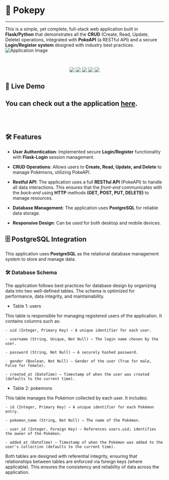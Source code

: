 # 👾 Pokepy
---

This is a simple, yet complete, full-stack web application built in **Flask/Python** that demonstrates all the **CRUD** (Create, Read, Update, Delete) operations, integrated with **PokeAPI** (a RESTful API) and a secure **Login/Register system** designed with industry best practices.
<br>
![Application Image](https://i.imgur.com/1cpg5jh.png)

<br>
<p align="center"> <img src="https://img.shields.io/badge/Python-3776AB?style=for-the-badge&logo=python&logoColor=white" /> <img src="https://img.shields.io/badge/Flask-000000?style=for-the-badge&logo=flask&logoColor=white" /> <img src="https://img.shields.io/badge/PostgreSQL-316192?style=for-the-badge&logo=postgresql&logoColor=white" /> <img src="https://img.shields.io/badge/Railway-000000?style=for-the-badge&logo=railway&logoColor=white" /> <img src="https://img.shields.io/badge/JavaScript-F7DF1E?style=for-the-badge&logo=javascript&logoColor=black" /> </p>


## 🚀 Live Demo

You can check out a the application [here](https://pokepy-crud-production.up.railway.app/).
<br>
<br>
<br>
----

## 🛠️ Features

- **User Authentication**: Implemented secure **Login/Register** functionality with **Flask-Login** session management.

- **CRUD Operations**: Allows users to **Create, Read, Update, and Delete** to manage Pokémons, utilizing PokeAPI.

- **Restful API**:  The application uses a full **RESTful API** (PokeAPI) to handle all data interactions. This ensures that the *front-end* communicates with the *back-end* using **HTTP** methods **(GET, POST, PUT, DELETE)** to manage resources.

- **Database Management**: The application uses **PostgreSQL** for reliable data storage.

- **Responsive Design**: Can be used for both desktop and mobile devices.


## 🗄️ PostgreSQL Integration

This application uses **PostgreSQL** as the relational database management system to store and manage data.

### 🛠️ Database Schema

The application follows best practices for database design by organizing data into two well-defined tables. The schema is optimized for performance, data integrity, and maintainability.

- Table 1: users

This table is responsible for managing registered users of the application. It contains columns such as:

    - uid (Integer, Primary Key) — A unique identifier for each user.

    - username (String, Unique, Not Null) — The login name chosen by the user.

    - password (String, Not Null) — A securely hashed password.

    - gender (Boolean, Not Null) — Gender of the user (True for male, False for female).

    - created_at (DateTime) — Timestamp of when the user was created (defaults to the current time).

- Table 2: pokemons

This table manages the Pokémon collected by each user. It includes:

    - id (Integer, Primary Key) — A unique identifier for each Pokémon entry.

    - pokemon_name (String, Not Null) — The name of the Pokémon.

    - user_id (Integer, Foreign Key) — References users.uid; identifies the owner of the Pokémon.

    - added_at (DateTime) — Timestamp of when the Pokémon was added to the user's collection (defaults to the current time).

Both tables are designed with referential integrity, ensuring that relationships between tables are enforced via foreign keys (where applicable). This ensures the consistency and reliability of data across the application.